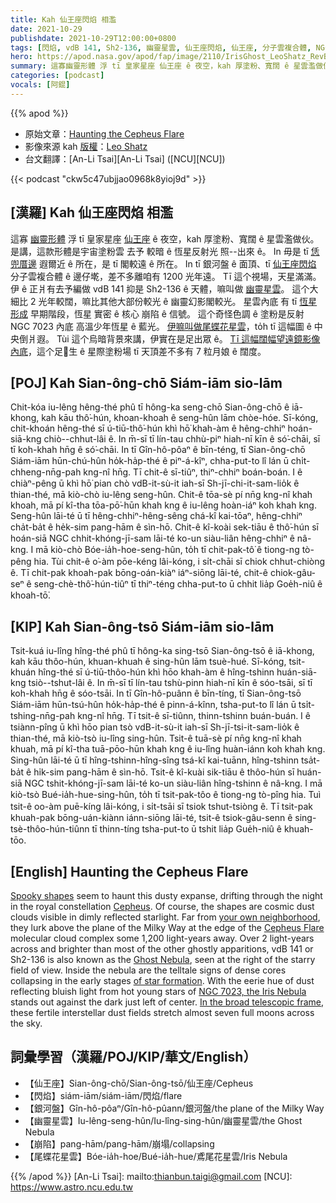 ```yaml
---
title: Kah 仙王座閃焰 相濫
date: 2021-10-29
publishdate: 2021-10-29T12:00:00+0800
tags: [閃焰, vdB 141, Sh2-136, 幽靈星雲, 仙王座閃焰, 仙王座, 分子雲複合體, NGC 7023, 恆星形成, 恆星, 尾蝶花星雲]
hero: https://apod.nasa.gov/apod/fap/image/2110/IrisGhost_LeoShatz_RevB1024.jpg
summary: 這寡幽靈形體 浮 tī 皇家星座 仙王座 ê 夜空，kah 厚塗粉、寬闊 ê 星雲濫做伙。是講，這款形體是宇宙塗粉雲 去予 較暗 ê 恆星反射光 照--出來 ê。
categories: [podcast]
vocals: [阿錕]
---
```


{{% apod %}}

- 原始文章：[Haunting the Cepheus Flare](https://apod.nasa.gov/apod/ap211029.html)
- 影像來源 kah [版權][copyright]：[Leo Shatz](https://www.astrobin.com/users/spinlock/)
- 台文翻譯：[An-Li Tsai][An-Li Tsai] ([NCU][NCU])

{{< podcast "ckw5c47ubjjao0968k8yioj9d" >}}

## [漢羅] Kah 仙王座閃焰 相濫
這寡 [幽靈形體][Spooky shapes] 浮 tī 皇家星座 [仙王座][Cepheus] ê 夜空，kah 厚塗粉、寬闊 ê 星雲濫做伙。
是講，這款形體是宇宙塗粉雲 去予 較暗 ê 恆星反射光 照--出來 ê。
In 毋是 tī [恁兜厝邊][your own neighborhood] 遐爾近 ê 所在，是 tī 閣較遠 ê 所在。
In tī 銀河盤 ê 面頂、tī [仙王座閃焰][Cepheus Flare] 分子雲複合體 ê 邊仔墘，差不多離咱有 1200 光年遠。
Tī 這个視場，天星滿滿。
伊 ê 正爿有去予編做 vdB 141 抑是 Sh2-136 ê 天體，嘛叫做 [幽靈星雲][Ghost Nebula]。
這个大細比 2 光年較闊，嘛比其他大部份較光 ê 幽靈幻影閣較光。
星雲內底 有 tī [恆星形成][of star formation] 早期階段，恆星 實密 ê 核心 崩陷 ê 信號。
這个奇怪色調 ê 塗粉是反射 NGC 7023 內底 高溫少年恆星 ê 藍光。
[伊嘛叫做尾蝶花星雲][NGC 7023, the Iris Nebula t]，to̍h tī 這幅圖 ê 中央倒爿遐。
Tùi 這个烏暗背景來講，伊實在是足出眾 ê。
[Tī 這幅闊幅望遠鏡影像內底][In the broad telescopic frame]，這个足𠢕生 ê 星際塗粉場 tī 天頂差不多有 7 粒月娘 ê 闊度。

## [POJ] Kah Sian-ông-chō Siám-iām sio-lām
Chit-kóa iu-lêng hêng-thé phû tī hông-ka seng-chō Sian-ông-chō ê iā-khong, kah kāu thô͘-hún, khoan-khoah ê seng-hûn lām chòe-hóe.
Sī-kóng, chit-khoán hêng-thé sī ú-tiū-thô͘-hún khì hō͘ khah-àm ê hêng-chhiⁿ hoán-siā-kng chiò--chhut-lâi ê.
In m̄-sī tī lín-tau chhù-piⁿ hiah-nī kīn ê só͘-chāi, sī tī koh-khah hn̄g ê só͘-chāi.
In tī Gîn-hô-pôaⁿ ê bīn-téng, tī Sian-ông-chō Siám-iām hūn-chú-hûn ho̍k-ha̍p-thé ê piⁿ-á-kîⁿ, chha-put-to lî lán ū chi̍t-chheng-nn̄g-pah kng-nî hn̄g.
Tī chit-ê sī-tiûⁿ, thiⁿ-chhiⁿ boán-boán.
I ê chiàⁿ-pêng ū khì hō͘ pian chò vdB-it-sù-it iah-sī Sh-jī-chi-it-sam-lio̍k ê thian-thé, mā kiò-chò iu-lêng seng-hûn.
Chit-ê tōa-sè pí nn̄g kng-nî khah khoah, mā pí kî-tha tōa-pō͘-hūn khah kng ê iu-lêng hoàn-iáⁿ koh khah kng.
Seng-hûn lāi-té ū tī hêng-chhiⁿ-hêng-sêng chá-kî kai-tōaⁿ, hêng-chhiⁿ cha̍t-ba̍t ê he̍k-sim pang-hām ê sìn-hō.
Chit-ê kî-koài sek-tiāu ê thô͘-hún sī hoán-siā NGC chhit-khóng-jī-sam lāi-té ko-un siàu-liân hêng-chhiⁿ ê nâ-kng.
I mā kiò-chò Bóe-ia̍h-hoe-seng-hûn, to̍h tī chit-pak-tô͘ ê tiong-ng tò-pêng hia.
Tùi chit-ê o͘-àm pōe-kéng lâi-kóng, i si̍t-chāi sī chiok chhut-chiòng ê.
Tī chit-pak khoah-pak bōng-oán-kiàⁿ iáⁿ-siōng lāi-té, chit-ê chiok-gâu-seⁿ ê seng-chè-thô͘-hún-tiûⁿ tī thiⁿ-téng chha-put-to ū chhit lia̍p Goe̍h-niû ê khoah-tō͘.

## [KIP] Kah Sian-ông-tsō Siám-iām sio-lām
Tsit-kuá iu-lîng hîng-thé phû tī hông-ka sing-tsō Sian-ông-tsō ê iā-khong, kah kāu thôo-hún, khuan-khuah ê sing-hûn lām tsuè-hué.
Sī-kóng, tsit-khuán hîng-thé sī ú-tiū-thôo-hún khì hōo khah-àm ê hîng-tshinn huán-siā-kng tsiò--tshut-lâi ê.
In m̄-sī tī lín-tau tshù-pinn hiah-nī kīn ê sóo-tsāi, sī tī koh-khah hn̄g ê sóo-tsāi.
In tī Gîn-hô-puânn ê bīn-tíng, tī Sian-ông-tsō Siám-iām hūn-tsú-hûn ho̍k-ha̍p-thé ê pinn-á-kînn, tsha-put-to lî lán ū tsi̍t-tshing-nn̄g-pah kng-nî hn̄g.
Tī tsit-ê sī-tiûnn, thinn-tshinn buán-buán.
I ê tsiànn-pîng ū khì hōo pian tsò vdB-it-sù-it iah-sī Sh-jī-tsi-it-sam-lio̍k ê thian-thé, mā kiò-tsò iu-lîng sing-hûn.
Tsit-ê tuā-sè pí nn̄g kng-nî khah khuah, mā pí kî-tha tuā-pōo-hūn khah kng ê iu-lîng huàn-iánn koh khah kng.
Sing-hûn lāi-té ū tī hîng-tshinn-hîng-sîng tsá-kî kai-tuānn, hîng-tshinn tsa̍t-ba̍t ê hi̍k-sim pang-hām ê sìn-hō.
Tsit-ê kî-kuài sik-tiāu ê thôo-hún sī huán-siā NGC tshit-khóng-jī-sam lāi-té ko-un siàu-liân hîng-tshinn ê nâ-kng.
I mā kiò-tsò Bué-ia̍h-hue-sing-hûn, to̍h tī tsit-pak-tôo ê tiong-ng tò-pîng hia.
Tuì tsit-ê oo-àm puē-kíng lâi-kóng, i si̍t-tsāi sī tsiok tshut-tsiòng ê.
Tī tsit-pak khuah-pak bōng-uán-kiànn iánn-siōng lāi-té, tsit-ê tsiok-gâu-senn ê sing-tsè-thôo-hún-tiûnn tī thinn-tíng tsha-put-to ū tshit lia̍p Gue̍h-niû ê khuah-tōo.

## [English] Haunting the Cepheus Flare
[Spooky shapes][Spooky shapes] seem to haunt this dusty expanse, drifting through the night in the royal constellation [Cepheus][Cepheus].
Of course, the shapes are cosmic dust clouds visible in dimly reflected starlight.
Far from [your own neighborhood][your own neighborhood], they lurk above the plane of the Milky Way at the edge of the [Cepheus Flare][Cepheus Flare] molecular cloud complex some 1,200 light-years away.
Over 2 light-years across and brighter than most of the other ghostly apparitions, vdB 141 or Sh2-136 is also known as the [Ghost Nebula][Ghost Nebula], seen at the right of the starry field of view.
Inside the nebula are the telltale signs of dense cores collapsing in the early stages [of star formation][of star formation].
With the eerie hue of dust reflecting bluish light from hot young stars of [NGC 7023, the Iris Nebula][NGC 7023, the Iris Nebula e] stands out against the dark just left of center.
[In the broad telescopic frame][In the broad telescopic frame], these fertile interstellar dust fields stretch almost seven full moons across the sky.


## 詞彙學習（漢羅/POJ/KIP/華文/English）
- 【仙王座】Sian-ông-chō/Sian-ông-tsō/仙王座/Cepheus
- 【閃焰】siám-iām/siám-iām/閃焰/flare
- 【銀河盤】Gîn-hô-pôaⁿ/Gîn-hô-pûann/銀河盤/the plane of the Milky Way
- 【幽靈星雲】Iu-lêng-seng-hûn/Iu-lîng-sing-hûn/幽靈星雲/the Ghost Nebula
- 【崩陷】pang-hām/pang-hām/崩塌/collapsing
- 【尾蝶花星雲】Bóe-ia̍h-hoe/Bué-ia̍h-hue/鳶尾花星雲/Iris Nebula



{{% /apod %}}
[An-Li Tsai]: mailto:thianbun.taigi@gmail.com
[NCU]: https://www.astro.ncu.edu.tw

[copyright]: https://apod.nasa.gov/apod/fap/lib/about_apod.html#srapply

[Spooky shapes]:https://exoplanets.nasa.gov/alien-worlds/galaxy-of-horrors/
[Cepheus]:http://www.dibonsmith.com/cep_con.htm
[your own neighborhood]:https://solarsystem.nasa.gov/news/1546/sinister-solar-system/
[Cepheus Flare]:http://arxiv.org/abs/0809.4761
[Ghost Nebula]:https://apod.nasa.gov/apod/ap111031.html
[of star formation]:https://www.jwst.nasa.gov/content/science/birth.html
[NGC 7023, the Iris Nebula e]:https://apod.nasa.gov/apod/ap210903.html
[NGC 7023, the Iris Nebula t]:https://apod.tw/daily/20210903/
[In the broad telescopic frame]:https://www.astrobin.com/b8gftp/C/

